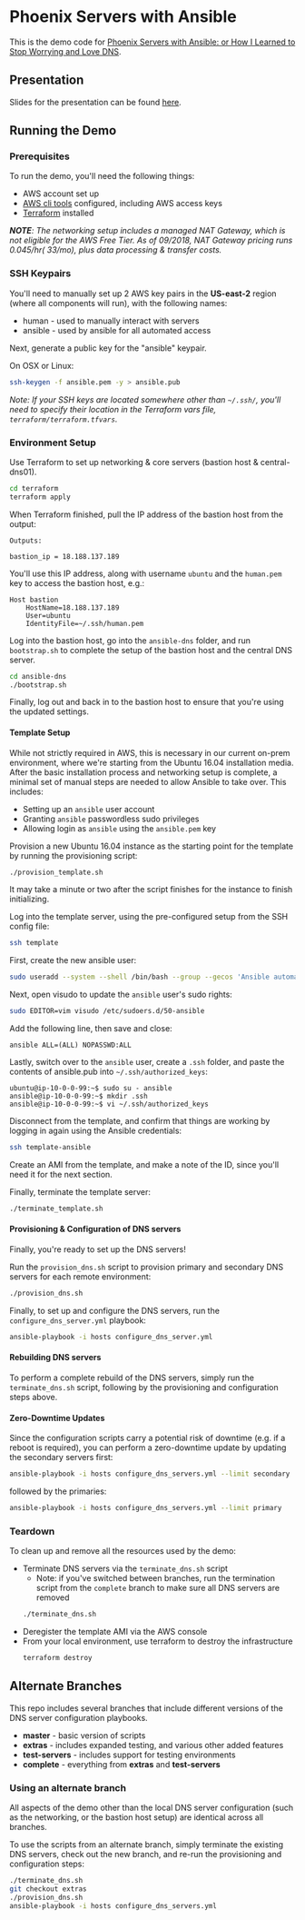 Phoenix Servers with Ansible
============================

This is the demo code for [Phoenix Servers with Ansible: or How I Learned to Stop Worrying and Love
 DNS](https://docs.google.com/presentation/d/1qA5vXhKMeg2iOgg4lIYN6OTwpa46EzXhr70U1a05Z0g/edit?usp=sharing).

Presentation
----------------------

Slides for the presentation can be found 
[here](https://docs.google.com/presentation/d/1qA5vXhKMeg2iOgg4lIYN6OTwpa46EzXhr70U1a05Z0g/edit?usp=sharing).

Running the Demo
----------------------

### Prerequisites

To run the demo, you'll need the following things:
- AWS account set up
- [AWS cli tools](https://docs.aws.amazon.com/cli/latest/userguide/installing.html) configured, including AWS access keys
- [Terraform](https://www.terraform.io/intro/getting-started/install.html) installed

_**NOTE**: The networking setup includes a managed NAT Gateway, which is not eligible for the AWS Free Tier. 
As of 09/2018, NAT Gateway pricing runs $0.045/hr (~$33/mo), plus data processing & transfer costs._

### SSH Keypairs

You'll need to manually set up 2 AWS key pairs in the **US-east-2** region (where all components will run), 
with the following names:

- human - used to manually interact with servers
- ansible - used by ansible for all automated access 

Next, generate a public key for the "ansible" keypair.

On OSX or Linux:

```bash
ssh-keygen -f ansible.pem -y > ansible.pub
``` 

_Note: If your SSH keys are located somewhere other than `~/.ssh/`, you'll need to specify their location in the 
Terraform vars file, `terraform/terraform.tfvars`._

### Environment Setup

Use Terraform to set up networking & core servers (bastion host & central-dns01).
```bash
cd terraform
terraform apply
```

When Terraform finished, pull the IP address of the bastion host from the output:
```
Outputs:

bastion_ip = 18.188.137.189
```

You'll use this IP address, along with username `ubuntu` and the `human.pem` key to access the bastion host, e.g.: 
```
Host bastion
    HostName=18.188.137.189
    User=ubuntu
    IdentityFile=~/.ssh/human.pem
```

Log into the bastion host, go into the `ansible-dns` folder, and run `bootstrap.sh` to complete the setup of the 
bastion host and the central DNS server.
```bash
cd ansible-dns
./bootstrap.sh
``` 

Finally, log out and back in to the bastion host to ensure that you're using the updated settings.  

#### Template Setup 

While not strictly required in AWS, this is necessary in our current on-prem environment, where we're starting 
from the Ubuntu 16.04 installation media. After the basic installation process and networking setup is complete,
a minimal set of manual steps are needed to allow Ansible to take over. This includes:
- Setting up an `ansible` user account
- Granting `ansible` passwordless sudo privileges
- Allowing login as `ansible` using the `ansible.pem` key 

Provision a new Ubuntu 16.04 instance as the starting point for the template by running the provisioning script:
```bash
./provision_template.sh
```

It may take a minute or two after the script finishes for the instance to finish initializing. 

Log into the template server, using the pre-configured setup from the SSH config file:
```bash
ssh template
``` 

First, create the new ansible user:
```bash
sudo useradd --system --shell /bin/bash --group --gecos 'Ansible automation user' --disabled-password ansible
``` 

Next, open visudo to update the `ansible` user's sudo rights:
```bash
sudo EDITOR=vim visudo /etc/sudoers.d/50-ansible
```

Add the following line, then save and close:
```
ansible ALL=(ALL) NOPASSWD:ALL
```

Lastly, switch over to the `ansible` user, create a `.ssh` folder, and paste the contents of ansible.pub 
into `~/.ssh/authorized_keys`:
```
ubuntu@ip-10-0-0-99:~$ sudo su - ansible
ansible@ip-10-0-0-99:~$ mkdir .ssh
ansible@ip-10-0-0-99:~$ vi ~/.ssh/authorized_keys
``` 

Disconnect from the template, and confirm that things are working by logging in again using the 
Ansible credentials:
```bash
ssh template-ansible
```

Create an AMI from the template, and make a note of the ID, since you'll need it for the next section. 

Finally, terminate the template server:
```bash
./terminate_template.sh
```

#### Provisioning & Configuration of DNS servers
 
Finally, you're ready to set up the DNS servers!
 
Run the `provision_dns.sh` script to provision primary and secondary DNS servers for each remote environment:
```bash
./provision_dns.sh
```

Finally, to set up and configure the DNS servers, run the `configure_dns_server.yml` playbook:

```bash
ansible-playbook -i hosts configure_dns_server.yml
```


#### Rebuilding DNS servers

To perform a complete rebuild of the DNS servers, simply run the `terminate_dns.sh` script, following by the 
provisioning and configuration steps above.

#### Zero-Downtime Updates

Since the configuration scripts carry a potential risk of downtime (e.g. if a reboot is required), you can 
perform a zero-downtime update by updating the secondary servers first: 

```bash
ansible-playbook -i hosts configure_dns_servers.yml --limit secondary
```

followed by the primaries:

```bash
ansible-playbook -i hosts configure_dns_servers.yml --limit primary
```

### Teardown

To clean up and remove all the resources used by the demo: 

- Terminate DNS servers via the `terminate_dns.sh` script
    - Note: if you've switched between branches, run the termination script from the `complete` branch to make 
    sure all DNS servers are removed
    ```bash
    ./terminate_dns.sh
    ```
- Deregister the template AMI via the AWS console 
- From your local environment, use terraform to destroy the infrastructure
    ```bash
    terraform destroy
    ```

Alternate Branches
----------------------

This repo includes several branches that include different versions of the DNS server configuration playbooks.

- **master** - basic version of scripts
- **extras** - includes expanded testing, and various other added features
- **test-servers** - includes support for testing environments
- **complete** - everything from **extras** and **test-servers**

### Using an alternate branch

All aspects of the demo other than the local DNS server configuration (such as the networking, or the bastion host 
setup) are identical across all branches.

To use the scripts from an alternate branch, simply terminate the existing DNS servers, check out the new branch, 
and re-run the provisioning and configuration steps:

```bash
./terminate_dns.sh
git checkout extras
./provision_dns.sh
ansible-playbook -i hosts configure_dns_servers.yml
```


